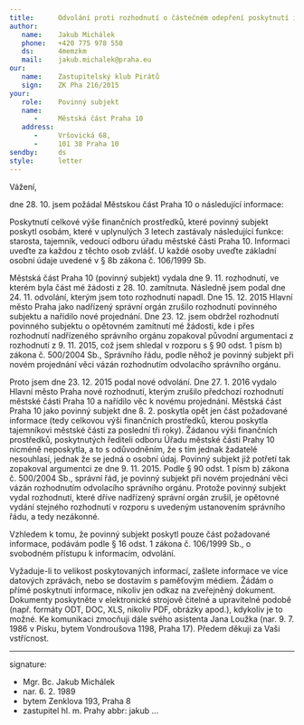 ```yaml
---
title:      Odvolání proti rozhodnutí o částečném odepření poskytnutí informace.
author:
   name:    Jakub Michálek
   phone:   +420 775 978 550
   ds:      4memzkm
   mail:    jakub.michalek@praha.eu
our:
   name:    Zastupitelský klub Pirátů
   sign:    ZK Pha 216/2015
your:
   role:    Povinný subjekt
   name:    
      -     Městská část Praha 10
   address:
      -     Vršovická 68,
      -     101 38 Praha 10
sendby:     ds
style:      letter
---
```


Vážení, 

dne 28. 10. jsem požádal Městskou část Praha 10 o následující informace: 

Poskytnutí celkové výše finančních prostředků, které povinný subjekt poskytl osobám, které v uplynulých 3 letech zastávaly následující funkce: starosta, tajemník, vedoucí odboru úřadu městské části Praha 10. Informaci uveďte za každou z těchto osob zvlášť. U každé osoby uveďte základní osobní údaje uvedené v § 8b zákona č. 106/1999 Sb. 

Městská část Praha 10 (povinný subjekt) vydala dne 9. 11. rozhodnutí, ve kterém byla část mé žádosti z 28. 10. zamítnuta. Následně jsem podal dne 24. 11. odvolání, kterým jsem toto rozhodnutí napadl. Dne 15. 12. 2015 Hlavní město Praha jako nadřízený správní orgán zrušilo rozhodnutí povinného subjektu a nařídilo nové projednání. Dne 23. 12. jsem obdržel rozhodnutí povinného subjektu o opětovném zamítnutí mé žádosti, kde i přes rozhodnutí nadřízeného správního orgánu zopakoval původní argumentaci z rozhodnutí z 9. 11. 2015, což jsem shledal v rozporu s § 90 odst. 1 písm b) zákona č. 500/2004 Sb., Správního řádu, podle něhož je povinný subjekt při novém projednání věci vázán rozhodnutím odvolacího správního orgánu.

Proto jsem dne 23. 12. 2015 podal nové odvolání. Dne 27. 1. 2016 vydalo Hlavní město Praha nové rozhodnutí, kterým zrušilo předchozí rozhodnutí městské části Praha 10 a nařídilo věc k novému projednání. Městská část Praha 10 jako povinný subjekt dne 8. 2. poskytla opět jen část požadované informace (tedy celkovou výši finančních prostředků, kterou poskytla tajemníkovi městské části za poslední tři roky). Žádanou výši finančních prostředků, poskytnutých řediteli odboru Úřadu městské části Prahy 10 nicméně neposkytla, a to s odůvodněním, že s tím jednak žadatelé nesouhlasí, jednak že se jedná o osobní údaj. Povinný subjekt již potřetí tak zopakoval argumentci ze dne 9. 11. 2015. Podle § 90 odst. 1 písm b) zákona č. 500/2004 Sb., správní řád, je povinný subjekt při novém projednání věci vázán rozhodnutím odvolacího správního orgánu. Protože povinný subjekt vydal rozhodnutí, které dříve nadřízený správní orgán zrušil, je opětovné vydání stejného rozhodnutí v rozporu s uvedeným ustanovením správního řádu, a tedy nezákonné. 

Vzhledem k tomu, že povinný subjekt poskytl pouze část požadované informace, podávám podle § 16 odst. 1 zákona č. 106/1999 Sb., o svobodném přístupu k informacím, odvolání.

Vyžaduje-li to velikost poskytovaných informací, zašlete informace ve více datových zprávách, nebo se dostavím s paměťovým médiem. Žádám o přímé poskytnutí informace, nikoliv jen odkaz na zveřejněný dokument. Dokumenty poskytněte v elektronické strojově čitelné a upravitelné podobě (např. formáty ODT, DOC, XLS, nikoliv PDF, obrázky apod.), kdykoliv je to možné. Ke komunikaci zmocňuji dále svého asistenta Jana Loužka (nar. 9. 7. 1986 v Písku, bytem Vondroušova 1198, Praha 17). Předem děkuji za Vaši vstřícnost. 

---
signature:
  - Mgr. Bc. Jakub Michálek
  - nar. 6. 2. 1989
  - bytem Zenklova 193, Praha 8
  - zastupitel hl. m. Prahy
abbr:       jakub
...
